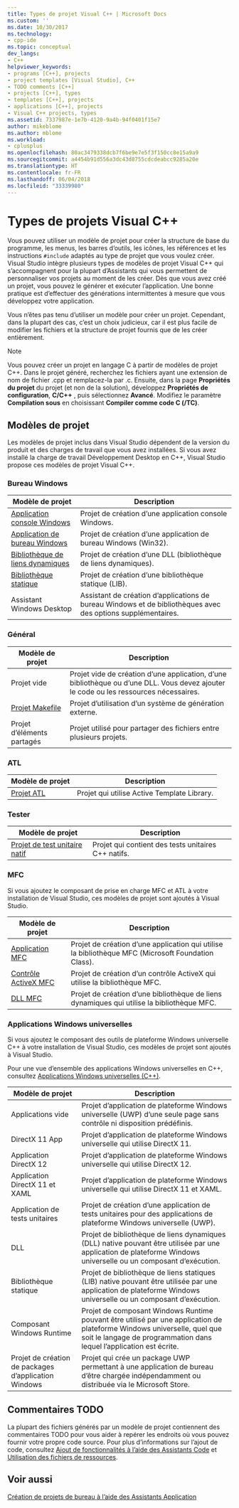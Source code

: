 ```yaml
---
title: Types de projet Visual C++ | Microsoft Docs
ms.custom: ''
ms.date: 10/30/2017
ms.technology:
- cpp-ide
ms.topic: conceptual
dev_langs:
- C++
helpviewer_keywords:
- programs [C++], projects
- project templates [Visual Studio], C++
- TODO comments [C++]
- projects [C++], types
- templates [C++], projects
- applications [C++], projects
- Visual C++ projects, types
ms.assetid: 7337987e-1e7b-4120-9a4b-94f0401f15e7
author: mikeblome
ms.author: mblome
ms.workload:
- cplusplus
ms.openlocfilehash: 80ac3479338dcb7f6be9e7e5f3f150cc8e15a9a9
ms.sourcegitcommit: a4454b91d556a3dc43d8755cdcdeabcc9285a20e
ms.translationtype: HT
ms.contentlocale: fr-FR
ms.lasthandoff: 06/04/2018
ms.locfileid: "33339980"
---
```

# <a name="visual-c-project-types"></a>Types de projets Visual C++

Vous pouvez utiliser un modèle de projet pour créer la structure de base du programme, les menus, les barres d’outils, les icônes, les références et les instructions `#include` adaptés au type de projet que vous voulez créer. Visual Studio intègre plusieurs types de modèles de projet Visual C++ qui s’accompagnent pour la plupart d’Assistants qui vous permettent de personnaliser vos projets au moment de les créer. Dès que vous avez créé un projet, vous pouvez le générer et exécuter l’application. Une bonne pratique est d’effectuer des générations intermittentes à mesure que vous développez votre application.

Vous n’êtes pas tenu d’utiliser un modèle pour créer un projet. Cependant, dans la plupart des cas, c’est un choix judicieux, car il est plus facile de modifier les fichiers et la structure de projet fournis que de les créer entièrement.  
  
> [!NOTE]
> Vous pouvez créer un projet en langage C à partir de modèles de projet C++. Dans le projet généré, recherchez les fichiers ayant une extension de nom de fichier .cpp et remplacez-la par .c. Ensuite, dans la page **Propriétés du projet** du projet (et non de la solution), développez **Propriétés de configuration**, **C/C++** , puis sélectionnez **Avancé**. Modifiez le paramètre **Compilation sous** en choisissant **Compiler comme code C (/TC)**.

## <a name="project-templates"></a>Modèles de projet

Les modèles de projet inclus dans Visual Studio dépendent de la version du produit et des charges de travail que vous avez installées. Si vous avez installé la charge de travail Développement Desktop en C++, Visual Studio propose ces modèles de projet Visual C++.

### <a name="windows-desktop"></a>Bureau Windows

|Modèle de projet|Description|  
|----------------------|-----------------------------| 
|[Application console Windows](../windows/creating-a-console-application.md)|Projet de création d’une application console Windows.|
|[Application de bureau Windows](../windows/walkthrough-creating-windows-desktop-applications-cpp.md)|Projet de création d’une application de bureau Windows (Win32).|
|[Bibliothèque de liens dynamiques](../build/walkthrough-creating-and-using-a-dynamic-link-library-cpp.md)|Projet de création d’une DLL (bibliothèque de liens dynamiques).|
|[Bibliothèque statique](../windows/walkthrough-creating-and-using-a-static-library-cpp.md)|Projet de création d’une bibliothèque statique (LIB).|
|Assistant Windows Desktop|Assistant de création d’applications de bureau Windows et de bibliothèques avec des options supplémentaires.|

### <a name="general"></a>Général

|Modèle de projet|Description|
|----------------------|-----------------------------|
|Projet vide|Projet vide de création d’une application, d’une bibliothèque ou d’une DLL. Vous devez ajouter le code ou les ressources nécessaires.|
|[Projet Makefile](../ide/creating-a-makefile-project.md)|Projet d’utilisation d’un système de génération externe.|
|Projet d’éléments partagés|Projet utilisé pour partager des fichiers entre plusieurs projets.|

### <a name="atl"></a>ATL

|Modèle de projet|Description|
|----------------------|-----------------------------|
|[Projet ATL](../atl/reference/creating-an-atl-project.md)|Projet qui utilise Active Template Library.|

### <a name="test"></a>Tester

|Modèle de projet|Description|
|----------------------|-----------------------------|
|[Projet de test unitaire natif](/visualstudio/test/writing-unit-tests-for-c-cpp-with-the-microsoft-unit-testing-framework-for-cpp)|Projet qui contient des tests unitaires C++ natifs.|

### <a name="mfc"></a>MFC

Si vous ajoutez le composant de prise en charge MFC et ATL à votre installation de Visual Studio, ces modèles de projet sont ajoutés à Visual Studio.

|Modèle de projet|Description|
|----------------------|-----------------------------|
|[Application MFC](../mfc/reference/creating-an-mfc-application.md)|Projet de création d’une application qui utilise la bibliothèque MFC (Microsoft Foundation Class).|
|[Contrôle ActiveX MFC](../mfc/reference/creating-an-mfc-activex-control.md)|Projet de création d’un contrôle ActiveX qui utilise la bibliothèque MFC.|
|[DLL MFC](../mfc/reference/creating-an-mfc-dll-project.md)|Projet de création d’une bibliothèque de liens dynamiques qui utilise la bibliothèque MFC.|

### <a name="windows-universal-apps"></a>Applications Windows universelles

Si vous ajoutez le composant des outils de plateforme Windows universelle C++ à votre installation de Visual Studio, ces modèles de projet sont ajoutés à Visual Studio.

Pour une vue d’ensemble des applications Windows universelles en C++, consultez [Applications Windows universelles (C++)](../windows/universal-windows-apps-cpp.md).

|Modèle de projet|Description|
|----------------------|-----------------------------|
|Applications vide|Projet d’application de plateforme Windows universelle (UWP) d’une seule page sans contrôle ni disposition prédéfinis.|
|DirectX 11 App|Projet d’application de plateforme Windows universelle qui utilise DirectX 11.|
|Application DirectX 12|Projet d’application de plateforme Windows universelle qui utilise DirectX 12.|
|Application DirectX 11 et XAML|Projet d’application de plateforme Windows universelle qui utilise DirectX 11 et XAML.|
|Application de tests unitaires|Projet de création d’une application de tests unitaires pour des applications de plateforme Windows universelle (UWP).|
|DLL|Projet de bibliothèque de liens dynamiques (DLL) native pouvant être utilisée par une application de plateforme Windows universelle ou un composant d’exécution.|
|Bibliothèque statique|Projet de bibliothèque de liens statiques (LIB) native pouvant être utilisée par une application de plateforme Windows universelle ou un composant d’exécution.|
|Composant Windows Runtime|Projet de composant Windows Runtime pouvant être utilisé par une application de plateforme Windows universelle, quel que soit le langage de programmation dans lequel l’application est écrite.|
|Projet de création de packages d’application Windows|Projet qui crée un package UWP permettant à une application de bureau d’être chargée indépendamment ou distribuée via le Microsoft Store.|

## <a name="todo-comments"></a>Commentaires TODO

La plupart des fichiers générés par un modèle de projet contiennent des commentaires TODO pour vous aider à repérer les endroits où vous pouvez fournir votre propre code source. Pour plus d’informations sur l’ajout de code, consultez [Ajout de fonctionnalités à l’aide des Assistants Code](../ide/adding-functionality-with-code-wizards-cpp.md) et [Utilisation des fichiers de ressources](../windows/working-with-resource-files.md).

## <a name="see-also"></a>Voir aussi

[Création de projets de bureau à l’aide des Assistants Application](../ide/creating-desktop-projects-by-using-application-wizards.md)   
